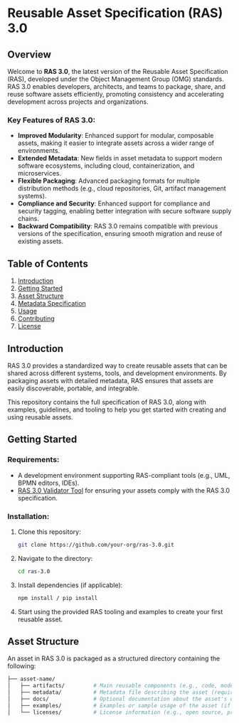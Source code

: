 # Reusable Asset Specification (RAS) 3.0

## Overview

Welcome to **RAS 3.0**, the latest version of the Reusable Asset Specification (RAS), developed under the Object Management Group (OMG) standards. RAS 3.0 enables developers, architects, and teams to package, share, and reuse software assets efficiently, promoting consistency and accelerating development across projects and organizations.

### Key Features of RAS 3.0:
- **Improved Modularity**: Enhanced support for modular, composable assets, making it easier to integrate assets across a wider range of environments.
- **Extended Metadata**: New fields in asset metadata to support modern software ecosystems, including cloud, containerization, and microservices.
- **Flexible Packaging**: Advanced packaging formats for multiple distribution methods (e.g., cloud repositories, Git, artifact management systems).
- **Compliance and Security**: Enhanced support for compliance and security tagging, enabling better integration with secure software supply chains.
- **Backward Compatibility**: RAS 3.0 remains compatible with previous versions of the specification, ensuring smooth migration and reuse of existing assets.

## Table of Contents

1. [Introduction](#introduction)
2. [Getting Started](#getting-started)
3. [Asset Structure](#asset-structure)
4. [Metadata Specification](#metadata-specification)
5. [Usage](#usage)
6. [Contributing](#contributing)
7. [License](#license)

## Introduction

RAS 3.0 provides a standardized way to create reusable assets that can be shared across different systems, tools, and development environments. By packaging assets with detailed metadata, RAS ensures that assets are easily discoverable, portable, and integrable.

This repository contains the full specification of RAS 3.0, along with examples, guidelines, and tooling to help you get started with creating and using reusable assets.

## Getting Started

### Requirements:
- A development environment supporting RAS-compliant tools (e.g., UML, BPMN editors, IDEs).
- [RAS 3.0 Validator Tool](link-to-validator-tool) for ensuring your assets comply with the RAS 3.0 specification.

### Installation:

1. Clone this repository:
    ```bash
    git clone https://github.com/your-org/ras-3.0.git
    ```
2. Navigate to the directory:
    ```bash
    cd ras-3.0
    ```

3. Install dependencies (if applicable):
    ```bash
    npm install / pip install
    ```

4. Start using the provided RAS tooling and examples to create your first reusable asset.

## Asset Structure

An asset in RAS 3.0 is packaged as a structured directory containing the following:

```bash
├── asset-name/
│   ├── artifacts/         # Main reusable components (e.g., code, models, templates)
│   ├── metadata/          # Metadata file describing the asset (required fields listed below)
│   ├── docs/              # Optional documentation about the asset's usage
│   ├── examples/          # Examples or sample usage of the asset (if applicable)
│   └── licenses/          # License information (e.g., open source, proprietary)
